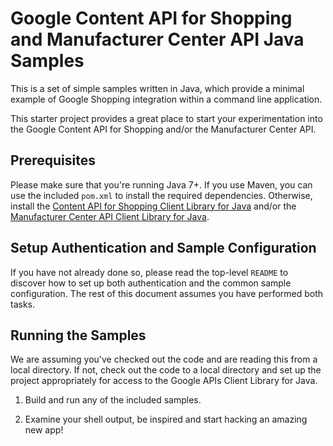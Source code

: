 # Google Content API for Shopping and Manufacturer Center API Java Samples

This is a set of simple samples written in Java, which provide a minimal
example of Google Shopping integration within a command line application.

This starter project provides a great place to start your experimentation into
the Google Content API for Shopping and/or the Manufacturer Center API.

## Prerequisites

Please make sure that you're running Java 7+. If you use Maven, you can use
the included `pom.xml` to install the required dependencies.  Otherwise,
install the
[Content API for Shopping Client Library for Java](https://developers.google.com/api-client-library/java/apis/content/v2.1)
and/or the
[Manufacturer Center API Client Library for Java](https://developers.google.com/api-client-library/java/apis/manufacturers/v1).

## Setup Authentication and Sample Configuration

If you have not already done so, please read the top-level `README` to discover
how to set up both authentication and the common sample configuration.  The rest
of this document assumes you have performed both tasks.

## Running the Samples

We are assuming you've checked out the code and are reading this from a local
directory. If not, check out the code to a local directory and set up the
project appropriately for access to the Google APIs Client Library for Java.

1. Build and run any of the included samples.

1. Examine your shell output, be inspired and start hacking an amazing new app!
